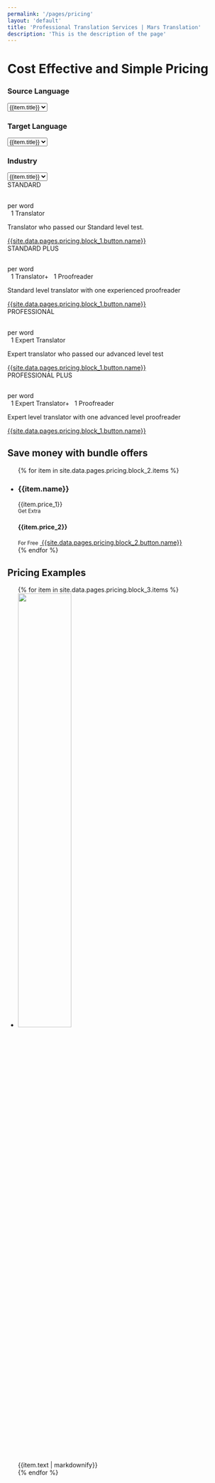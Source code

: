 ```yaml
---
permalink: '/pages/pricing'
layout: 'default'
title: 'Professional Translation Services | Mars Translation'
description: 'This is the description of the page'
---
```



<link rel="stylesheet" type="text/css" href="/assets/v3/css/pricing.css">
<link rel="stylesheet" type="text/css"
    href="/assets/v3/css/bootstrap-select.min.css">
<link href="/assets/v3/css/flags-sprite.css" type="text/css"
    rel="stylesheet" />



<!-- CONTENT START -->

<div class="pricing_banner full_width_banner" style="background-image: url({{ site.data.pages.pricing.block_1.background_image }});
box-shadow:inset 0 0 0 10000px {{ site.data.pages.pricing.block_1.color_overlay }}; 
background-position: center bottom; 
background-repeat: no-repeat; 
-moz-background-size: cover;
-o-background-size: cover; 
-webkit-background-size: cover; 
background-size: cover;
{% if site.data.pages.pricing.block_1.visible == true %}
display: block; 
{% else %}
display: none;
{% endif %}">
    <div class="container">
        <div class="text_row">
            <h1 class="heading text-center">Cost Effective and Simple Pricing</h1>
        </div>
        <div class="packages_holder clearfix">
            <div class="language_block clearfix">
                <div class="col-md-4 col-sm-4 col-xs-12 language_holder text-left">
                    <h3 class="heading">Source Language</h3>
                    <div class="supported-languages-dropdown">
                        <select id="sourceLanguageId" class="selectpicker" data-live-search="true" data-width="fit">
                            {% for item in site.data.pages.pricing.block_1.sources %}
                            <option
                                data-content='<img class="flags" src="{{item.icon}}">{{item.title}}'
                                value="18">
                               {{item.title}}
                            </option>
                            {% endfor %}
                        </select>
                    </div>
                </div>
                <div class="col-md-4 col-sm-4 col-xs-12 language_holder text-left">
                    <h3 class="heading">Target Language</h3>
                    <div class="supported-languages-dropdown">
                        <select id="targetLanguageId" class="selectpicker" data-live-search="true" data-width="fit"
                            onchange="calculatePrice();">
                            {% for item in site.data.pages.pricing.block_1.targets %}
                            <option
                                data-content='<img class="flags" src="{{item.icon}}">{{item.title}}'
                                value="18">
                               {{item.title}}
                            </option>
                            {% endfor %}
                        </select>
                    </div>
                </div>
                <div class="col-md-4 col-sm-4 col-xs-12 language_holder text-left">
                    <h3 class="heading">Industry</h3>
                    <div class="supported-languages-dropdown">
                        <select id="industryId" class="selectpicker" data-live-search="true" data-width="fit"
                            onchange="calculatePrice();">
                            {% for item in site.data.pages.pricing.block_1.industries %}
                            <option
                                data-content='<img class="flags" src="{{item.icon}}">{{item.title}}'
                                value="18">
                               {{item.title}}
                            </option>
                            {% endfor %}
                        </select>
                    </div>
                </div>
            </div>
            <div class="col-md-3 col-sm-6 col-xs-12">
                <div class="feature_pricing_box text-center">
                    <div class="plan_name text-uppercase">STANDARD</div>
                    <h2 class="price" id="standardPrice"></h2>
                    <span class="pr_word">per word</span>
                    <div class="expert">
                        <div class="center-block">
                            <span><i class="icons translator">&nbsp;</i> 1 Translator</span>
                        </div>
                    </div>
                    <p class='desc font_14 font_opensans_light'>Translator who passed our Standard level test.</p>
                    <a href="{{site.data.pages.pricing.block_1.button.link}}" onclick="orderNow('standard','EP')" class="btn btn-maroon2">{{site.data.pages.pricing.block_1.button.name}}</a>
                </div>
            </div>
            <div class="col-md-3 col-sm-6 col-xs-12">
                <div class="feature_pricing_box text-center">
                    <div class="plan_name text-uppercase">STANDARD PLUS</div>
                    <h2 class="price" id="standardPlusPrice"></h2>
                    <span class="pr_word">per word</span>
                    <div class="expert">
                        <div class="center-block">
                            <span><i class="icons translator">&nbsp;</i> 1 Translator</span><span
                                class="text-center">+</span>
                            <span><i class="icons profreader">&nbsp;</i> 1 Proofreader</span>
                        </div>
                    </div>
                    <p class='desc font_14 font_opensans_light'>Standard level translator with one experienced
                        proofreader</p>
                    <a href="{{site.data.pages.pricing.block_1.button.link}}" onclick="orderNow('standard','PP')" class="btn btn-maroon2">{{site.data.pages.pricing.block_1.button.name}}</a>
                </div>
            </div>
            <div class="col-md-3 col-sm-6 col-xs-12">
                <div class="feature_pricing_box text-center">
                    <div class="plan_name text-uppercase">PROFESSIONAL</div>
                    <h2 class="price" id="professionalPrice"></h2>
                    <span class="pr_word">per word</span>
                    <div class="expert">
                        <div class="center-block">
                            <span><i class="icons translator">&nbsp;</i> 1 Expert Translator</span>
                        </div>
                    </div>
                    <p class='desc font_14 font_opensans_light'>Expert translator who passed our advanced level
                        test</p>
                    <a href="{{site.data.pages.pricing.block_1.button.link}}" onclick="orderNow('professional','EP')" class="btn btn-maroon2">{{site.data.pages.pricing.block_1.button.name}}</a>
                </div>
            </div>
            <div class="col-md-3 col-sm-6 col-xs-12">
                <div class="feature_pricing_box text-center">
                    <div class="plan_name text-uppercase">PROFESSIONAL PLUS</div>
                    <h2 class="price" id="professionalPlusPrice"></h2>
                    <span class="pr_word">per word</span>
                    <div class="expert">
                        <div class="center-block">
                            <span><i class="icons translator">&nbsp;</i> 1 Expert Translator</span><span
                                class="text-center">+</span>
                            <span><i class="icons profreader">&nbsp;</i> 1 Proofreader</span>
                        </div>
                    </div>
                    <p class='desc font_14 font_opensans_light'>Expert level translator with one advanced level
                        proofreader</p>
                    <a href="{{site.data.pages.pricing.block_1.button.link}}" onclick="orderNow('professional','PP')" class="btn btn-maroon2">{{site.data.pages.pricing.block_1.button.name}}</a>
                </div>
            </div>
            <div class="clearfix"></div>
        </div>
    </div>
</div>

<!-- CONTENT START -->
<div class="content_web our_clients_page">
    <section class="section_white_bg bundle_pricing_block" style="background-image: url({{ site.data.pages.pricing.block_2.background_image }});
    box-shadow:inset 0 0 0 10000px {{ site.data.pages.pricing.block_2.color_overlay }}; 
    background-position: center bottom; 
    background-repeat: no-repeat; 
    -moz-background-size: cover;
    -o-background-size: cover; 
    -webkit-background-size: cover; 
    background-size: cover;
    {% if site.data.pages.pricing.block_2.visible == true %}
    display: block; 
    {% else %}
    display: none;
    {% endif %}">
        <div class="container">
            <div class="text_row">
                <h2 class="border_heading heading text-center">Save money with bundle offers</h2>
            </div>
            <ul class="credit_bundles text-center">
                 {% for item in site.data.pages.pricing.block_2.items %}
                <li>
                    <div class='offer_rate'>
                        <h3 class="service_name">{{item.name}}</h3>
                        <div class="price">{{item.price_1}}</div>
                    </div>
                    <small class="small_text">Get Extra</small>
                    <h4 class="get_extra">{{item.price_2}}</h4>
                    <small class="small_text">For Free</small>
                    <a href="{{site.data.pages.pricing.block_2.button.link}}" class="you_choose text-uppercase">
                        <span class="triangle">&nbsp;</span>{{site.data.pages.pricing.block_2.button.name}}
                    </a>
                </li>
                {% endfor %}
            </ul>
        </div>
    </section>
    <section class="section_grey_bg service_pricing_block" style="background-image: url({{ site.data.pages.pricing.block_3.background_image }});
    box-shadow:inset 0 0 0 10000px {{ site.data.pages.pricing.block_3.color_overlay }}; 
    background-position: center bottom; 
    background-repeat: no-repeat; 
    -moz-background-size: cover;
    -o-background-size: cover; 
    -webkit-background-size: cover; 
    background-size: cover;
    {% if site.data.pages.pricing.block_3.visible == true %}
    display: block; 
    {% else %}
    display: none;
    {% endif %}">
        <div class="container">
            <div class="text_row">
                <h2 class="border_heading heading text-center">Pricing Examples</h2>
            </div>
            <ul class="service_pricing_ul">
                {% for item in site.data.pages.pricing.block_3.items %}
                <li class="text-center">
                    <div class="servimgce_imgcon app">
                        <img src="{{item.icon}}" style="width: 50%">
                    </div>
                    <div>{{item.text | markdownify}}</div>
                </li>
                {% endfor %}
            </ul>
        </div>
    </section>
</div>
<!-- CONTENT END -->




<script src='/assets/v3/js/bootstrap-select.min.js'></script>